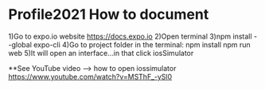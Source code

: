 # Profile2021 How to document
1)Go to expo.io website
https://docs.expo.io
2)Open terminal
3)npm install --global expo-cli
4)Go to project folder in the terminal:
	npm install
	npm run web
5)It will open an interface…in that click iosSimulator


**See YouTube video —> how to open iossimulator
https://www.youtube.com/watch?v=MSThF_-ySl0
